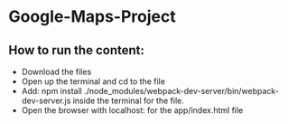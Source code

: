 # Google-Maps-Project
## How to run the content:
* Download the files
* Open up the terminal and cd to the file
* Add: npm install
./node_modules/webpack-dev-server/bin/webpack-dev-server.js inside the terminal for the file.
* Open the browser with localhost: for the app/index.html file
